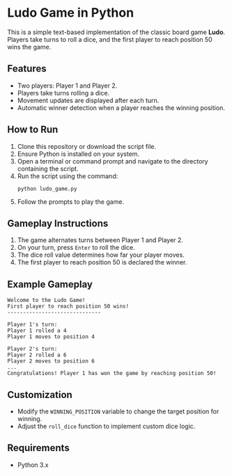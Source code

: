 # Ludo Game in Python

This is a simple text-based implementation of the classic board game **Ludo**. Players take turns to roll a dice, and the first player to reach position 50 wins the game.

## Features
- Two players: Player 1 and Player 2.
- Players take turns rolling a dice.
- Movement updates are displayed after each turn.
- Automatic winner detection when a player reaches the winning position.

## How to Run
1. Clone this repository or download the script file.
2. Ensure Python is installed on your system.
3. Open a terminal or command prompt and navigate to the directory containing the script.
4. Run the script using the command:
   ```
   python ludo_game.py
   ```
5. Follow the prompts to play the game.

## Gameplay Instructions
1. The game alternates turns between Player 1 and Player 2.
2. On your turn, press `Enter` to roll the dice.
3. The dice roll value determines how far your player moves.
4. The first player to reach position 50 is declared the winner.

## Example Gameplay
```
Welcome to the Ludo Game!
First player to reach position 50 wins!
------------------------------

Player 1's turn:
Player 1 rolled a 4
Player 1 moves to position 4

Player 2's turn:
Player 2 rolled a 6
Player 2 moves to position 6
...
Congratulations! Player 1 has won the game by reaching position 50!
```

## Customization
- Modify the `WINNING_POSITION` variable to change the target position for winning.
- Adjust the `roll_dice` function to implement custom dice logic.

## Requirements
- Python 3.x


